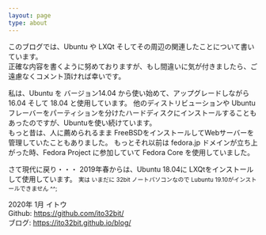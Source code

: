 ```yaml
---
layout: page
type: about
---
```


このブログでは、Ubuntu や LXQt そしてその周辺の関連したことについて書いています。  
正確な内容を書くように努めておりますが、もし間違いに気が付きましたら、ご遠慮なくコメント頂ければ幸いです。

私は、Ubuntu を バージョン14.04 から使い始めて、アップグレードしながら 16.04 そして 18.04 と使用しています。
他のディストリビューションや Ubuntuフレーバーをパーティションを分けたハードディスクにインストールすることもあったのですが、Ubuntuを使い続けています。  
もっと昔は、人に薦められるまま FreeBSDをインストールしてWebサーバーを管理していたこともありました。
もっとそれ以前は fedora.jp ドメインが立ち上がった時、Fedora Project に参加していて Fedora Core を使用していました。

さて現代に戻り・・・
2019年春からは、Ubuntu 18.04に LXQtをインストールして使用しています。
<small>実は いまだに 32bit ノートパソコンなので Lubuntu 19.10がインストールできません ^^; </small>

2020年 1月  イトウ  
Github: <https://github.com/ito32bit/>  
ブログ: <https://ito32bit.github.io/blog/>
